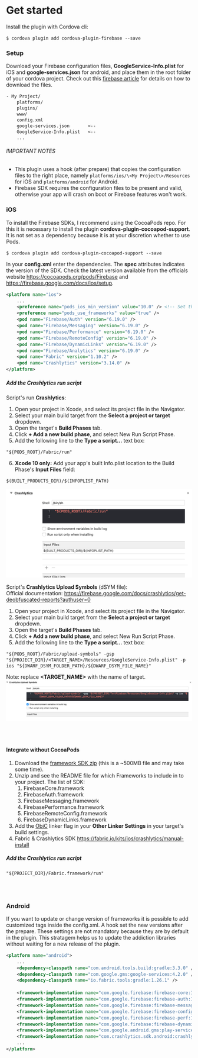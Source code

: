 # Get started

Install the plugin with Cordova cli:

```shell
$ cordova plugin add cordova-plugin-firebase --save
```

### Setup
Download your Firebase configuration files, **GoogleService-Info.plist** for iOS and **google-services.json** for android, and place them in the root folder of your cordova project.  Check out this [firebase article](https://support.google.com/firebase/answer/7016592) for details on how to download the files.

```
- My Project/
    platforms/
    plugins/
    www/
    config.xml
    google-services.json       <--
    GoogleService-Info.plist   <--
    ...
```

###### IMPORTANT NOTES
- This plugin uses a hook (after prepare) that copies the configuration files to the right place, namely `platforms/ios/\<My Project\>/Resources` for iOS and `platforms/android` for Android.
- Firebase SDK requires the configuration files to be present and valid, otherwise your app will crash on boot or Firebase features won't work.

### iOS
To install the Firebase SDKs, I recommend using the CocoaPods repo. For this it is necessary to install the plugin **cordova-plugin-cocoapod-support**. It is not set as a dependency because it is at your discretion whether to use Pods.

```shell
$ cordova plugin add cordova-plugin-cocoapod-support --save
```

In your **config.xml** enter the dependencies. The **spec** attributes indicates the version of the SDK. Check the latest version available from the officials website https://cocoapods.org/pods/Firebase and https://firebase.google.com/docs/ios/setup.

```xml
<platform name="ios">
	...
	<preference name="pods_ios_min_version" value="10.0" /> <!-- Set the min iOS version. Default is 10.0  -->
	<preference name="pods_use_frameworks" value="true" />
	<pod name="Firebase/Auth" version="6.19.0" />
	<pod name="Firebase/Messaging" version="6.19.0" />
	<pod name="Firebase/Performance" version="6.19.0" />
	<pod name="Firebase/RemoteConfig" version="6.19.0" />
	<pod name="Firebase/DynamicLinks" version="6.19.0" />
	<pod name="Firebase/Analytics" version="6.19.0" />
	<pod name="Fabric" version="1.10.2" />
	<pod name="Crashlytics" version="3.14.0" />
</platform>
```

##### Add the Crashlytics run script
Script's run  **Crashlytics**:
1. Open your project in Xcode, and select its project file in the Navigator.
2. Select your main build target from the **Select a project or target** dropdown.
3. Open the target's **Build Phases** tab.
4. Click **+ Add a new build phase**, and select New Run Script Phase.
5. Add the following line to the **Type a script...** text box:
```shell
"${PODS_ROOT}/Fabric/run"
```
6. **Xcode 10 only:** Add your app's built Info.plist location to the Build Phase's **Input Files** field:
```shell
$(BUILT_PRODUCTS_DIR)/$(INFOPLIST_PATH)
```
![Crashlytics script XCode](crashlytics_script_xcode_1.png)


Script's **Crashlytics Upload Symbols** (dSYM file):<br>
Official documentation: https://firebase.google.com/docs/crashlytics/get-deobfuscated-reports?authuser=0

1. Open your project in Xcode, and select its project file in the Navigator.
2. Select your main build target from the **Select a project or target** dropdown.
3. Open the target's **Build Phases** tab.
4. Click **+ Add a new build phase**, and select New Run Script Phase.
5. Add the following line to the **Type a script...** text box:

```shell
"${PODS_ROOT}/Fabric/upload-symbols" -gsp "${PROJECT_DIR}/<TARGET_NAME>/Resources/GoogleService-Info.plist" -p ios "${DWARF_DSYM_FOLDER_PATH}/${DWARF_DSYM_FILE_NAME}"
```
Note: replace **<TARGET_NAME>** with the name of target.
![Crashlytics script XCode](crashlytics_script_xcode_2.png)

<br><br>
#### Integrate without CocoaPods

1. Download the [framework SDK zip](https://firebase.google.com/download/ios) (this is a ~500MB file and may take some time).
2. Unzip and see the README file for which Frameworks to include in to your project. The list of SDK:
	1. FirebaseCore.framework
	2. FirebaseAuth.framework
	3. FirebaseMessaging.framework
	4. FirebasePerformance.framework
	5. FirebaseRemoteConfig.framework
	6. FirebaseDynamicLinks.framework
3. Add the [ObjC](https://developer.apple.com/library/content/qa/qa1490/_index.html) linker flag in your **Other Linker Settings** in your target's build settings.
4. Fabric & Crashlytics SDK https://fabric.io/kits/ios/crashlytics/manual-install

##### Add the Crashlytics run script
```shell
"${PROJECT_DIR}/Fabric.framework/run"
```
<br><br>

### Android

If you want to update or change version of frameworks it is possible to add customized tags inside the config.xml. A hook set the new versions after the prepare. These settings are not mandatory because they are by default in the plugin. This stratagem helps us to update the addiction libraries without waiting for a new release of the plugin.

```xml
<platform name="android">
	...
	<dependency-classpath name="com.android.tools.build:gradle:3.3.0" />
	<dependency-classpath name="com.google.gms:google-services:4.2.0" />
	<dependency-classpath name="io.fabric.tools:gradle:1.26.1" />

	<framework-implementation name="com.google.firebase:firebase-core:16.0.7" />
	<framework-implementation name="com.google.firebase:firebase-auth:16.1.0" />
	<framework-implementation name="com.google.firebase:firebase-messaging:17.3.4" />
	<framework-implementation name="com.google.firebase:firebase-config:16.1.3" />
	<framework-implementation name="com.google.firebase:firebase-perf:16.2.3" />
	<framework-implementation name="com.google.firebase:firebase-dynamic-links:16.1.5" />
	<framework-implementation name="com.google.android.gms:play-services-tagmanager:16.0.7" />
	<framework-implementation name="com.crashlytics.sdk.android:crashlytics:2.9.8" />
	...
</platform>
```
